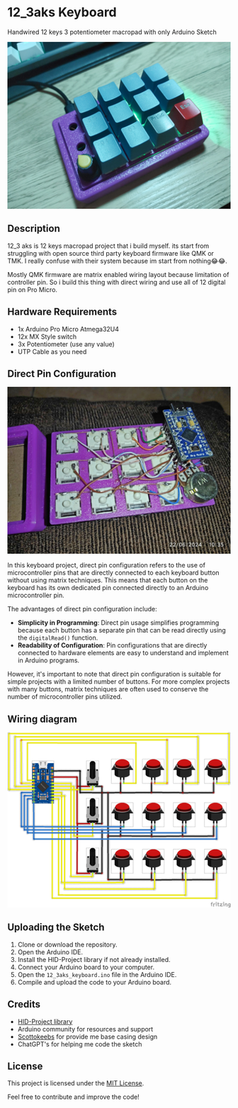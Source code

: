 

# 12_3aks Keyboard
Handwired 12 keys 3 potentiometer macropad with only Arduino Sketch


![12_3aks](https://github.com/galihpd/12_3aks/blob/main/media/IMG_20240622_174521_2%20%281%29.jpg)

## Description
12_3 aks is 12 keys macropad project that i build myself. its start from struggling with open source third party keyboard firmware like QMK or TMK. I really confuse with their system because im start from nothing😂😂. 

Mostly QMK firmware are matrix enabled wiring layout because limitation of controller pin. So i build this thing with direct wiring and use all of 12 digital pin on Pro Micro. 

## Hardware Requirements
- 1x Arduino Pro Micro Atmega32U4
- 12x MX Style switch
- 3x Potentiometer (use any value)
- UTP Cable as you need

## Direct Pin Configuration

![enter image description here](https://github.com/galihpd/12_3aks/blob/main/media/5ad4e895%20%281%29.jpg)

In this keyboard project, direct pin configuration refers to the use of microcontroller pins that are directly connected to each keyboard button without using matrix techniques. This means that each button on the keyboard has its own dedicated pin connected directly to an Arduino microcontroller pin.

The advantages of direct pin configuration include:
- **Simplicity in Programming**: Direct pin usage simplifies programming because each button has a separate pin that can be read directly using the `digitalRead()` function.
- **Readability of Configuration**: Pin configurations that are directly connected to hardware elements are easy to understand and implement in Arduino programs.

However, it's important to note that direct pin configuration is suitable for simple projects with a limited number of buttons. For more complex projects with many buttons, matrix techniques are often used to conserve the number of microcontroller pins utilized.

## Wiring diagram
![12_3aks wiring diagram](https://github.com/galihpd/12_3aks/blob/main/media/Untitled%20Sketch_bb.png)

## Uploading the Sketch
1. Clone or download the repository.
2. Open the Arduino IDE.
3. Install the HID-Project library if not already installed.
4. Connect your Arduino board to your computer.
5. Open the `12_3aks_keyboard.ino` file in the Arduino IDE.
6. Compile and upload the code to your Arduino board.

## Credits
- [HID-Project library](https://github.com/NicoHood/HID)
- Arduino community for resources and support
- [Scottokeebs](https://www.youtube.com/watch?v=hjml-K-pV4E) for provide me base casing design
- ChatGPT's for helping me code the sketch

## License
This project is licensed under the [MIT License](LICENSE.md).

Feel free to contribute and improve the code!

